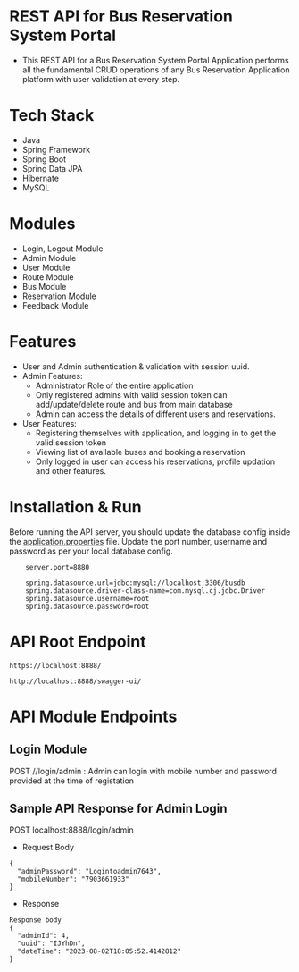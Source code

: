 # REST API for Bus Reservation System Portal
- This REST API for a Bus Reservation System Portal Application performs all the fundamental CRUD operations of any Bus Reservation Application platform with user validation at every step.
# Tech Stack
- Java
- Spring Framework
- Spring Boot
- Spring Data JPA
- Hibernate
- MySQL
# Modules
- Login, Logout Module
- Admin Module
- User Module
- Route Module
- Bus Module
- Reservation Module
- Feedback Module
# Features
- User and Admin authentication & validation with session uuid.
- Admin Features:
  - Administrator Role of the entire application
  - Only registered admins with valid session token can add/update/delete route and bus from main database
  - Admin can access the details of different users and reservations.
- User Features:
  - Registering themselves with application, and logging in to get the valid session token
  - Viewing list of available buses and booking a reservation
  - Only logged in user can access his reservations, profile updation and other features.
 
# Installation & Run
Before running the API server, you should update the database config inside the [application.properties](https://github.com/afzal9632/BusRservationSystem/blob/main/src/main/resources/application.properties) file.
Update the port number, username and password as per your local database config.

```
    server.port=8880

    spring.datasource.url=jdbc:mysql://localhost:3306/busdb
    spring.datasource.driver-class-name=com.mysql.cj.jdbc.Driver
    spring.datasource.username=root
    spring.datasource.password=root
```
# API Root Endpoint
```
https://localhost:8888/
```
```
http://localhost:8888/swagger-ui/
```
# API Module Endpoints
## Login Module
POST //login/admin : Admin can login with mobile number and password provided at the time of registation
## Sample API Response for Admin Login
POST   localhost:8888/login/admin

- Request Body
```
{
  "adminPassword": "Logintoadmin7643",
  "mobileNumber": "7903661933"
}
```
- Response
```
Response body
{
  "adminId": 4,
  "uuid": "IJYhDn",
  "dateTime": "2023-08-02T18:05:52.4142812"
}
```
